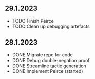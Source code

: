 ## 29.1.2023
- TODO Finish Peirce
- TODO Clean up debugging artefacts
## 28.1.2023
- DONE Migrate repo for code
- DONE Debug double-negation proof
- DONE Streamline tactic generation
- DONE Implement Peirce (started)

